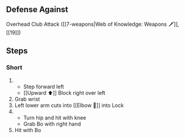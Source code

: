 ## Defense Against

Overhead Club Attack ([[7-weapons|Web of Knowledge: Weapons 🗡️]], [[19]])
## Steps

### Short

1. 
    - Step forward left
    - [[Upward ⬆️]] Block right over left
2. Grab wrist
3. Left lower arm cuts into [[Elbow 💪]] into Lock
4. 
    - Turn hip and hit with knee
    - Grab Bo with right hand
5. Hit with Bo